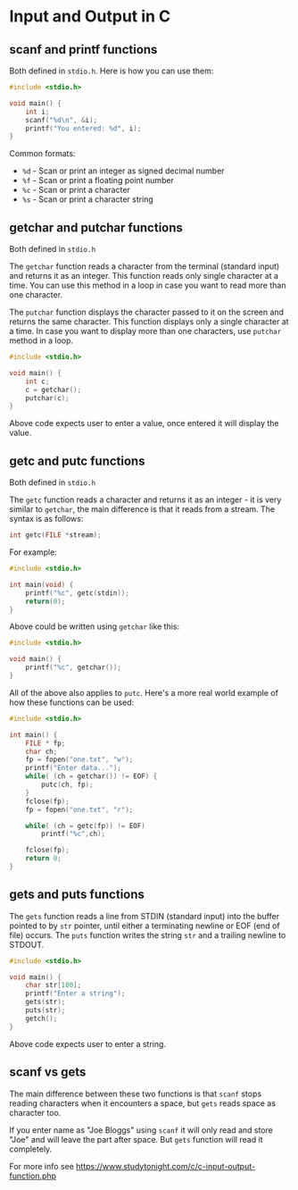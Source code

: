 # Input and Output in C


## scanf and printf functions
Both defined in `stdio.h`. Here is how you can use them:

```c
#include <stdio.h>

void main() {
    int i;
    scanf("%d\n", &i);
    printf("You entered: %d", i);
}
```

Common formats:
* `%d` - Scan or print an integer as signed decimal number
* `%f` - Scan or print a floating point number
* `%c` - Scan or print a character
* `%s` - Scan or print a character string

## getchar and putchar functions

Both defined in `stdio.h`

The `getchar` function reads a character from the terminal (standard input) and returns it as an integer. This function reads only single character at a time. You can use this method in a loop in case you want to read more than one character.

The `putchar` function displays the character passed to it on the screen and returns the same character. This function displays only a single character at a time. In case you want to display more than one characters, use `putchar` method in a loop.

```c
#include <stdio.h>

void main() {
    int c;
    c = getchar();
    putchar(c);
}
```

Above code expects user to enter a value, once entered it will display the value.


## getc and putc functions

Both defined in `stdio.h`

The `getc` function reads a character and returns it as an integer - it is very similar to `getchar`, the main difference is that it reads from a stream. The syntax is as follows:

```c
int getc(FILE *stream);
```

For example:

```c
#include <stdio.h>

int main(void) {
    printf("%c", getc(stdin));
    return(0);
}
```
Above could be written using `getchar` like this:

```c
#include <stdio.h>

void main() {
    printf("%c", getchar());
}
```

All of the above also applies to `putc`. Here's a more real world example of how these functions can be used:

```c
#include <stdio.h>

int main() {
    FILE * fp;
    char ch;
    fp = fopen("one.txt", "w");
    printf("Enter data...");
    while( (ch = getchar()) != EOF) {
        putc(ch, fp);
    }
    fclose(fp);
    fp = fopen("one.txt", "r");

    while( (ch = getc(fp)) != EOF)
        printf("%c",ch);

    fclose(fp);
    return 0;
}

```


## gets and puts functions
The `gets` function reads a line from STDIN (standard input) into the buffer pointed to by `str` pointer, until either a terminating newline or EOF (end of file) occurs. The `puts` function writes the string `str` and a trailing newline to STDOUT.

```c
#include <stdio.h>

void main() {
    char str[100];
    printf("Enter a string");
    gets(str);
    puts(str);
    getch();
}
```
Above code expects user to enter a string.

## scanf vs gets
The main difference between these two functions is that `scanf` stops reading characters when it encounters a space, but `gets` reads space as character too.

If you enter name as "Joe Bloggs" using `scanf` it will only read and store "Joe" and will leave the part after space. But `gets` function will read it completely.

For more info see https://www.studytonight.com/c/c-input-output-function.php
